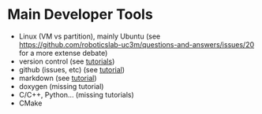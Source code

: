 # Main Developer Tools

- Linux (VM vs partition), mainly Ubuntu (see https://github.com/roboticslab-uc3m/questions-and-answers/issues/20 for a more extense debate)
- version control (see [tutorials](https://github.com/asrob-uc3m/tutoriales/tree/master/software/version-control))
- github (issues, etc) (see [tutorial](https://david-estevez.gitbooks.io/the-git-the-bad-and-the-ugly/content/))
- markdown (see [tutorial](https://github.com/asrob-uc3m/tutoriales/blob/master/writing/markdown.md))
- doxygen (missing tutorial)
- C/C++, Python... (missing tutorials)
- CMake
